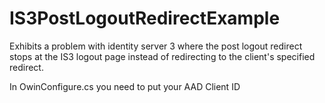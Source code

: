 # IS3PostLogoutRedirectExample

Exhibits a problem with identity server 3 where the post logout redirect stops at the IS3 logout page instead of redirecting to the client's specified redirect.

In OwinConfigure.cs you need to put your AAD Client ID
